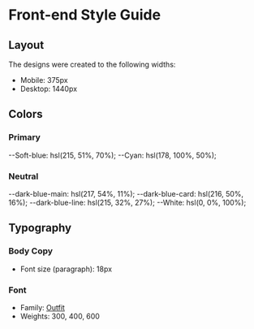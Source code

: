 # Front-end Style Guide

## Layout

The designs were created to the following widths:

- Mobile: 375px
- Desktop: 1440px

## Colors

### Primary

--Soft-blue: hsl(215, 51%, 70%);
--Cyan: hsl(178, 100%, 50%);

### Neutral

--dark-blue-main: hsl(217, 54%, 11%);
--dark-blue-card: hsl(216, 50%, 16%);
--dark-blue-line: hsl(215, 32%, 27%);
--White: hsl(0, 0%, 100%);

## Typography

### Body Copy

- Font size (paragraph): 18px

### Font

- Family: [Outfit](https://fonts.google.com/specimen/Outfit)
- Weights: 300, 400, 600
